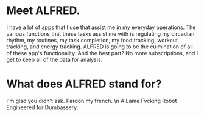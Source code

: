 # Meet ALFRED.

I have a lot of apps that I use that assist me in my everyday operations. The various functions that these tasks assist me with is regulating my circadian rhythm, my routines, my task completion, my food tracking, workout tracking, and energy tracking. ALFRED is going to be the culmination of all of these app's functionality. And the best part? No more subscriptions, and I get to keep all of the data for analysis.






# What does ALFRED stand for?
I'm glad you didn't ask.
Pardon my french. \n 
A Lame Fvcking Robot Engineered for Dumbassery.

